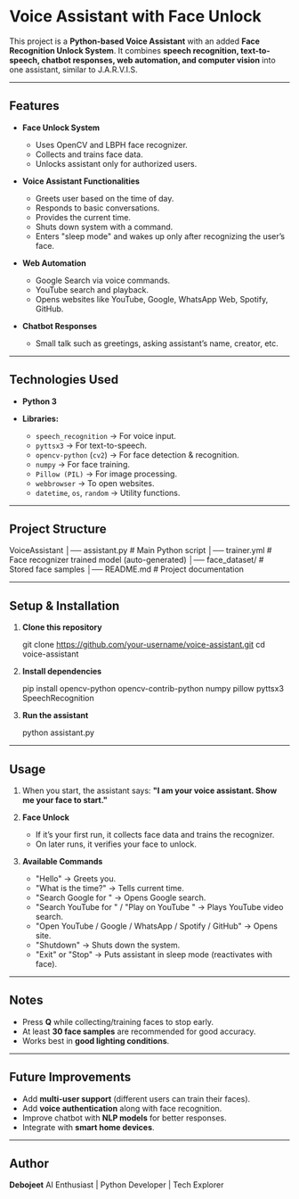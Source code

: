 
# Voice Assistant with Face Unlock

This project is a **Python-based Voice Assistant** with an added **Face Recognition Unlock System**.
It combines **speech recognition, text-to-speech, chatbot responses, web automation, and computer vision** into one assistant, similar to J.A.R.V.I.S.

---

## Features

* **Face Unlock System**

  * Uses OpenCV and LBPH face recognizer.
  * Collects and trains face data.
  * Unlocks assistant only for authorized users.

* **Voice Assistant Functionalities**

  * Greets user based on the time of day.
  * Responds to basic conversations.
  * Provides the current time.
  * Shuts down system with a command.
  * Enters "sleep mode" and wakes up only after recognizing the user’s face.

* **Web Automation**

  * Google Search via voice commands.
  * YouTube search and playback.
  * Opens websites like YouTube, Google, WhatsApp Web, Spotify, GitHub.

* **Chatbot Responses**

  * Small talk such as greetings, asking assistant’s name, creator, etc.

---

## Technologies Used

* **Python 3**
* **Libraries:**

  * `speech_recognition` → For voice input.
  * `pyttsx3` → For text-to-speech.
  * `opencv-python` (`cv2`) → For face detection & recognition.
  * `numpy` → For face training.
  * `Pillow (PIL)` → For image processing.
  * `webbrowser` → To open websites.
  * `datetime`, `os`, `random` → Utility functions.

---

## Project Structure

VoiceAssistant
│── assistant.py          # Main Python script
│── trainer.yml           # Face recognizer trained model (auto-generated)
│── face_dataset/         # Stored face samples
│── README.md             # Project documentation

---

## Setup & Installation

1. **Clone this repository**

   git clone https://github.com/your-username/voice-assistant.git
   cd voice-assistant

2. **Install dependencies**

   pip install opencv-python opencv-contrib-python numpy pillow pyttsx3 SpeechRecognition

3. **Run the assistant**

   python assistant.py

---

## Usage

1. When you start, the assistant says:
   **"I am your voice assistant. Show me your face to start."**

2. **Face Unlock**

   * If it’s your first run, it collects face data and trains the recognizer.
   * On later runs, it verifies your face to unlock.

3. **Available Commands**

   * "Hello" → Greets you.
   * "What is the time?" → Tells current time.
   * "Search Google for <query>" → Opens Google search.
   * "Search YouTube for <query>" / "Play on YouTube <query>" → Plays YouTube video search.
   * "Open YouTube / Google / WhatsApp / Spotify / GitHub" → Opens site.
   * "Shutdown" → Shuts down the system.
   * "Exit" or "Stop" → Puts assistant in sleep mode (reactivates with face).

---

## Notes

* Press **Q** while collecting/training faces to stop early.
* At least **30 face samples** are recommended for good accuracy.
* Works best in **good lighting conditions**.

---

## Future Improvements

* Add **multi-user support** (different users can train their faces).
* Add **voice authentication** along with face recognition.
* Improve chatbot with **NLP models** for better responses.
* Integrate with **smart home devices**.

---

## Author

**Debojeet**
AI Enthusiast | Python Developer | Tech Explorer

